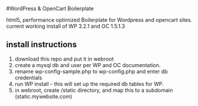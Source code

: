 #WordPress & OpenCart Boilerplate

html5, performance optimized Boilerplate for Wordpress and opencart sites.
current working install of WP 3.2.1 and OC 1.5.1.3


## install instructions

1. download this repo and put it in webroot
2. create a mysql db and user per WP and OC documentation.
3. rename wp-config-sample.php to wp-config.php and enter db credentials
4. run WP install - this will set up the required db tables for WP.
5. in webroot, create /static directory, and map this to a subdomain  (static.mywebsite.com)
